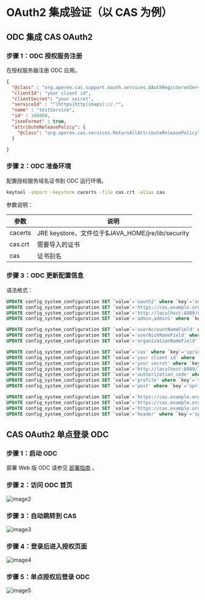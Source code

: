 # OAuth2 集成验证（以 CAS 为例）
## ODC 集成 CAS OAuth2
### 步骤 1：ODC 授权服务注册
在授权服务器注册 ODC 应用。
```json
{
  "@class" : "org.apereo.cas.support.oauth.services.OAuthRegisteredService",
  "clientId": "your client id",
  "clientSecret": "your secret",
  "serviceId" : "^(https|http|imaps)://.*",
  "name" : "testService",
  "id" : 100000,
  "jsonFormat" : true,
  "attributeReleasePolicy": {
    "@class": "org.apereo.cas.services.ReturnAllAttributeReleasePolicy"
  }

}
```
### 步骤 2：ODC 准备环境
配置授权服务域名证书到 ODC 运行环境。

```bash
keytool -import -keystore cacerts -file cas.crt -alias cas
```
参数说明：

| 参数 | 说明 |
| --- | --- |
| cacerts | JRE keystore，文件位于$JAVA_HOME/jre/lib/security |
| cas.crt | 需要导入的证书 |
| cas | 证书别名 |

### 步骤 3：ODC 更新配置信息
语法格式：
```sql
UPDATE config_system_configuration SET `value`='oauth2' where `key`='odc.iam.auth.type';
UPDATE config_system_configuration SET `value`='https://cas.example.org:8443/cas/login' where `key`='odc.oauth2.logoutUrl';
UPDATE config_system_configuration SET `value`='http://localhost:8989/oauth2/authorization/odc' where `key`='odc.oauth2.loginRedirectUrl';
UPDATE config_system_configuration SET `value`='admin,admin1' where `key`='odc.oauth2.adminAccountNames';

UPDATE config_system_configuration SET `value`='userAccountNameField' where `key`='odc.oauth2.userAccountNameField';
UPDATE config_system_configuration SET `value`='userNickNameField' where `key`='odc.oauth2.userNickNameField';
UPDATE config_system_configuration SET `value`='organizationNameField' where `key`='odc.oauth2.organizationNameField';

UPDATE config_system_configuration SET `value`='cas' where `key`='spring.security.oauth2.client.registration.odc.provider';
UPDATE config_system_configuration SET `value`='your client id' where `key`='spring.security.oauth2.client.registration.odc.client-id';
UPDATE config_system_configuration SET `value`='your secret' where `key`='spring.security.oauth2.client.registration.odc.client-secret';
UPDATE config_system_configuration SET `value`='http://localhost:8989/login/oauth2/code/{registrationId}' where `key`='spring.security.oauth2.client.registration.odc.redirect-uri';
UPDATE config_system_configuration SET `value`='authorization_code' where `key`='spring.security.oauth2.client.registration.odc.authorization-grant-type';
UPDATE config_system_configuration SET `value`='profile' where `key`='spring.security.oauth2.client.registration.odc.scope';
UPDATE config_system_configuration SET `value`='post' where `key`='spring.security.oauth2.client.registration.odc.clientAuthenticationMethod';

UPDATE config_system_configuration SET `value`='https://cas.example.org:8443/cas/oauth2.0/authorize' where `key`='spring.security.oauth2.client.provider.cas.authorization-uri';
UPDATE config_system_configuration SET `value`='https://cas.example.org:8443/cas/oauth2.0/accessToken' where `key`='spring.security.oauth2.client.provider.cas.token-uri';
UPDATE config_system_configuration SET `value`='https://cas.example.org:8443/cas/oauth2.0/profile' where `key`='spring.security.oauth2.client.provider.cas.user-info-uri';
UPDATE config_system_configuration SET `value`='header' where `key`='spring.security.oauth2.client.provider.cas.userInfoAuthenticationMethod';

```
## CAS OAuth2 单点登录 ODC
### 步骤 1：启动 ODC 
部署 Web 版 ODC 请参见 [部署指南](https://www.oceanbase.com/docs/enterprise/odc-doc-cn/V3.3.3/10000000000515650) 。
### 步骤 2：访问 ODC 首页
![image2](https://obbusiness-private.oss-cn-shanghai.aliyuncs.com/doc/img/odc/340/2.png)
### 步骤 3：自动跳转到 CAS 
![image3](https://obbusiness-private.oss-cn-shanghai.aliyuncs.com/doc/img/odc/340/3.png)
### 步骤 4：登录后进入授权页面
![image4](https://obbusiness-private.oss-cn-shanghai.aliyuncs.com/doc/img/odc/340/4.png)
### 步骤 5：单点授权后登录 ODC
![image5](https://obbusiness-private.oss-cn-shanghai.aliyuncs.com/doc/img/odc/340/5.png)